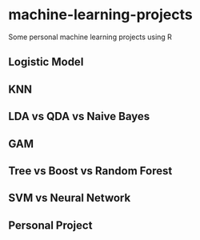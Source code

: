 # machine-learning-projects
Some personal machine learning projects using R

## Logistic Model

## KNN

## LDA vs QDA vs Naive Bayes

## GAM

## Tree vs Boost vs Random Forest

## SVM vs Neural Network

## Personal Project